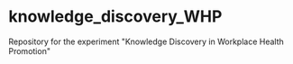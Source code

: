 # knowledge_discovery_WHP
Repository for the experiment "Knowledge Discovery in Workplace Health Promotion"
